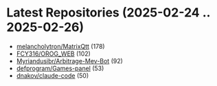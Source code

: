 # Latest Repositories (2025-02-24 .. 2025-02-26)

- [melancholytron/MatrixQtt](https://github.com/melancholytron/MatrixQtt) (178)
- [FCY316/OROG_WEB](https://github.com/FCY316/OROG_WEB) (102)
- [Myriandusibr/Arbitrage-Mev-Bot](https://github.com/Myriandusibr/Arbitrage-Mev-Bot) (92)
- [defprogram/Games-panel](https://github.com/defprogram/Games-panel) (53)
- [dnakov/claude-code](https://github.com/dnakov/claude-code) (50)
